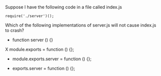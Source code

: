 Suppose I have the following code in a file called index.js

```
require('./server')();
```

Which of the following implementations of server.js will not cause index.js to crash?

- function server () {}

X module.exports = function () {};

- module.exports.server = function () {};

- exports.server = function () {};